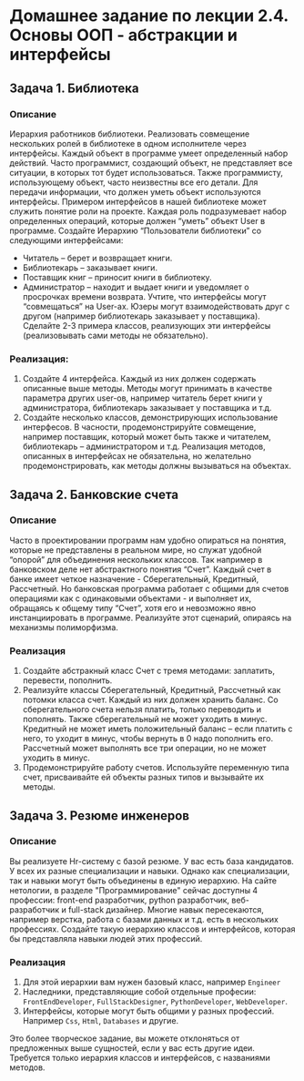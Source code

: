 Домашнее задание по лекции 2.4. Основы ООП - абстракции и интерфейсы
==

## Задача 1. Библиотека
### Описание
Иерархия работников библиотеки. Реализовать совмещение нескольких ролей в библиотеке в одном исполнителе через интерфейсы. Каждый объект в программе умеет определенный набор действий. Часто программист, создающий объект, не представляет все ситуации, в которых тот будет использоваться. Также программисту, использующему объект, часто неизвестны все его детали. Для передачи информации, что должен уметь объект используются интерфейсы.
Примером интерфейсов в нашей библиотеке может служить понятие роли на проекте. Каждая роль подразумевает набор определенных операций, которые должен “уметь” объект User в программе.
Создайте Иерархию “Пользователи библиотеки” со следующими интерфейсами:
* Читатель – берет и возвращает книги.
* Библиотекарь – заказывает книги.
* Поставщик книг – приносит книги в библиотеку.
* Администратор – находит и выдает книги и уведомляет о просрочках времени возврата.
Учтите, что интерфейсы могут “совмещаться” на User-ах. Юзеры могут взаимодействовать друг с другом (например библиотекарь заказывает у поставщика). Сделайте 2-3 примера классов, реализующих эти интерфейсы (реализовывать сами методы не обязательно).
### Реализация:
1. Создайте 4 интерфейса. Каждый из них должен содержать описанные выше методы. Методы могут принимать в качестве параметра других user-ов, например читатель берет книги у администратора, библиотекарь заказывает у поставщика и т.д.
2. Создайте несколько классов, демонстрирующих использование интерфесов. В часности, продемонстрируйте совмещение, например поставщик, который может быть также и читателем, библиотекарь – администратором и т.д. Реализация методов, описанных в интерфейсах не обязательна, но желательно продемонстрировать, как методы должны вызываться на объектах.

## Задача 2. Банковские счета
### Описание
Часто в проектировании программ нам удобно опираться на понятия, которые не представлены в реальном мире, но служат удобной “опорой” для объединения нескольких классов.
Так например в банковском деле нет абстрактного понятия “Счет”. Каждый счет в банке имеет четкое назначение -  Сберегательный, Кредитный, Рассчетный. Но банковская программа работает с общими для счетов операциями как с одинаковыми объектами - и выполняет их, обращаясь к общему типу “Счет”, хотя его и невозможно явно инстанциировать в программе.
Реализуйте этот сценарий, опираясь на механизмы полиморфизма.
### Реализация
1. Создайте абстракный класс Счет с тремя методами: заплатить, перевести, пополнить.
2. Реализуйте классы Сберегательный, Кредитный, Рассчетный как потомки класса счет. Каждый из них должен хранить баланс. Со сберегательного счета нельзя платить, только переводить и пополнять. Также сберегательный не может уходить в минус. Кредитный не может иметь положительный баланс – если платить с него, то уходит в минус, чтобы вернуть в 0 надо пополнить его. Рассчетный может выполнять все три операции, но не может уходить в минус.
3. Продемонстрируйте работу счетов. Используйте переменную типа счет, присваивайте ей объекты разных типов и вызывайте их методы.

## Задача 3. Резюме инженеров
### Описание
Вы реализуете Hr-систему с базой резюме. У вас есть база кандидатов. У всех их разные специализации и навыки. Однако как специализации, так и навыки могут быть объединены в единую иерархию. На сайте нетологии, в разделе "Программирование" сейчас доступны 4 профессии: front-end разработчик, python разработчик, веб-разработчик и full-stack дизайнер. Многие навык пересекаются, например верстка, работа с базами данных и т.д. есть в нескольких профессиях. Создайте такую иерархию классов и интерфейсов, которая бы представляла навыки людей этих профессий.
### Реализация
1. Для этой иерархии вам нужен базовый класс, например `Engineer`
2. Наследники, представляющие собой отдельные професии: `FrontEndDeveloper`, `FullStackDesigner`, `PythonDeveloper`, `WebDeveloper`.
3. Интерфейсы, которые могут быть общими у разных профессий. Например `Css`, `Html`, `Databases` и другие.

Это более творческое задание, вы можете отклоняться от предложенных выше сущностей, если у вас есть другие идеи. Требуется только иерархия классов и интерфейсов, с названиями методов.
